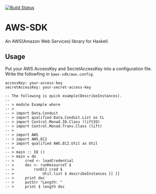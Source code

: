 [![Build Status](https://secure.travis-ci.org/worksap-ate/aws-sdk.png)](http://travis-ci.org/worksap-ate/aws-sdk)

# AWS-SDK

An AWS(Amazon Web Services) library for Haskell.

## Usage

Put your AWS AccessKey and SecretAccessKey into a configuration file.
Write the followfing in `$aws-sdk/aws.config`.

    accessKey: your-access-key
    secretAccessKey: your-secret-access-key

~~~~~~ {.lhs}
-- The following is quick example(DescribeInstances).
--
-- > module Example where
-- > 
-- > import Data.Conduit
-- > import qualified Data.Conduit.List as CL
-- > import Control.Monad.IO.Class (liftIO)
-- > import Control.Monad.Trans.Class (lift)
-- > 
-- > import AWS
-- > import AWS.EC2
-- > import qualified AWS.EC2.Util as Util
-- > 
-- > main :: IO ()
-- > main = do
-- >     cred <- loadCredential
-- >     doc <- runResourceT $
-- >         runEC2 cred $
-- >             Util.list $ describeInstances [] []
-- >     print doc
-- >     putStr "Length: "
-- >     print $ length doc
~~~~~~
